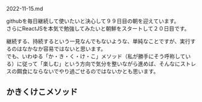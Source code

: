 2022-11-15.md

githubを毎日継続して使いたいと決心して９９日目の朝を迎えています。  
さらにReactJSを本気で勉強してみたいと朝鮮をスタートして２０日目です。　　

継続する、持続するという一見なんでもないような、単純なことですが、実行するのはなかなか容易ではないと思います。  
でも、いわゆる「か・き・く・け・こ」メソッド（私が勝手にそう呼称している）に従って「楽しむ」という方向で気分を整いながら進めば、そんなにストレスの餌食にならないでやり過ごせるのではないかとも思います。

## かきくけこメソッド
